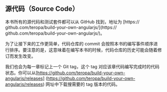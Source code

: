## 源代码（Source Code）

本书所有的源代码和测试套件都可以从 GitHub 找到，地址为 [https://
github.com/teropa/build-your-own-angularjs/](https://
github.com/teropa/build-your-own-angularjs/)。

为了让接下来的工作更简单，代码仓库的 commit 会按照本书的编写事件顺序进行排序。要注意的是，这意味着在编写本书的时候，代码仓库的历史可能会随着修订而发生改变。

我们也会为每一章标记上一个 Git tag，这个 tag 对应该章代码编写完成时的代码状态。你可以从[https://github.com/teropa/build-your-own-angularjs/releases]
(https://github.com/teropa/build-your-own-angularjs/releases) 网址中下载搜需要的 tag 版本的代码。
